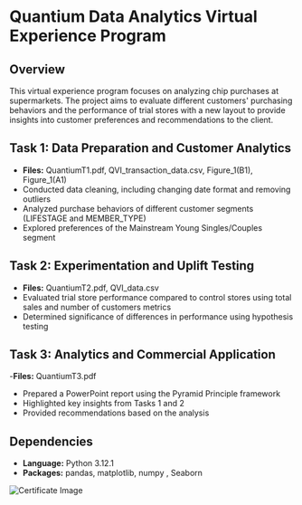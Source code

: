 # Quantium Data Analytics Virtual Experience Program

## Overview
This virtual experience program focuses on analyzing chip purchases at supermarkets. The project aims to evaluate different customers' purchasing behaviors and the performance of trial stores with a new layout to provide insights into customer preferences and recommendations to the client.

## Task 1: Data Preparation and Customer Analytics
- **Files:** QuantiumT1.pdf, QVI_transaction_data.csv, Figure_1(B1), Figure_1(A1)
- Conducted data cleaning, including changing date format and removing outliers
- Analyzed purchase behaviors of different customer segments (LIFESTAGE and MEMBER_TYPE)
- Explored preferences of the Mainstream Young Singles/Couples segment

## Task 2: Experimentation and Uplift Testing
- **Files:** QuantiumT2.pdf, QVI_data.csv
- Evaluated trial store performance compared to control stores using total sales and number of customers metrics
- Determined significance of differences in performance using hypothesis testing

## Task 3: Analytics and Commercial Application
-**Files:** QuantiumT3.pdf
- Prepared a PowerPoint report using the Pyramid Principle framework
- Highlighted key insights from Tasks 1 and 2
- Provided recommendations based on the analysis

## Dependencies
- **Language:** Python 3.12.1
- **Packages:** pandas, matplotlib, numpy , Seaborn


![Certificate Image](certificate_image.jpg)




